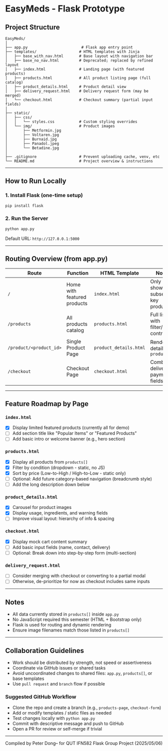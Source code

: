 # EasyMeds - Flask Prototype

## Project Structure

```
EasyMeds/
│
├── app.py                        # Flask app entry point
├── templates/                   # HTML templates with Jinja
│   ├── base_with_nav.html       # Base layout with navigation bar
│   ├── base_no_nav.html         # Deprecated; replaced by refined layout
│   ├── index.html               # Landing page (with featured products)
│   ├── products.html            # All product listing page (full catalog)
│   ├── product_details.html     # Product detail view
│   ├── delivery_request.html    # Delivery request form (may be merged)
│   └── checkout.html            # Checkout summary (partial input fields)
│
├── static/
│   ├── css/
│   │   └── styles.css           # Custom styling overrides
│   └── img/                     # Product images
│       ├── Metformin.jpg
│       ├── Voltaren.jpg
│       ├── Burnaid.jpg
│       ├── Panadol.jpeg
│       └── Betadine.jpg
│
├── .gitignore                   # Prevent uploading cache, venv, etc
└── README.md                    # Project overview & instructions
```

---

## How to Run Locally
### 1. Install Flask (one-time setup)
```bash
pip install flask
```

### 2. Run the Server
```bash
python app.py
```
Default URL: `http://127.0.0.1:5000`

---

## Routing Overview (from app.py)
| Route | Function | HTML Template | Notes |
|-------|----------|----------------|-------|
| `/` | Home with featured products | `index.html` | Only shows a subset of key products |
| `/products` | All products catalog | `products.html` | Full listing with filter/sort controls |
| `/product/<product_id>` | Single Product Page | `product_details.html` | Renders detail by `product.id` |
| `/checkout` | Checkout Page | `checkout.html` | Combines delivery & payment fields |

---

## Feature Roadmap by Page

### `index.html`
- [x] Display limited featured products (currently all for demo)
- [ ] Add section title like "Popular Items" or "Featured Products"
- [ ] Add basic intro or welcome banner (e.g., hero section)

### `products.html`
- [x] Display all products from `products[]`
- [x] Filter by condition (dropdown - static, no JS)
- [x] Sort by price (Low-to-High / High-to-Low - static only)
- [ ] Optional: Add future category-based navigation (breadcrumb style)
- [ ] Add the long description down below

### `product_details.html`
- [x] Carousel for product images
- [x] Display usage, ingredients, and warning fields
- [ ] Improve visual layout: hierarchy of info & spacing

### `checkout.html`
- [x] Display mock cart content summary
- [ ] Add basic input fields (name, contact, delivery)
- [ ] Optional: Break down into step-by-step form (multi-section)

### `delivery_request.html`
- [ ] Consider merging with checkout or converting to a partial modal
- [ ] Otherwise, de-prioritize for now as checkout includes same inputs

---

## Notes
- All data currently stored in `products[]` inside `app.py`
- No JavaScript required this semester (HTML + Bootstrap only)
- Flask is used for routing and dynamic rendering
- Ensure image filenames match those listed in `products[]`

---

## Collaboration Guidelines
- Work should be distributed by strength, not speed or assertiveness
- Coordinate via GitHub issues or shared tasks
- Avoid uncoordinated changes to shared files: `app.py`, `products[]`, or base templates
- Use `pull request` and `branch` flow if possible

### Suggested GitHub Workflow
- Clone the repo and create a branch (e.g., `products-page`, `checkout-form`)
- Add or modify templates / static files as needed
- Test changes locally with `python app.py`
- Commit with descriptive message and push to GitHub
- Open a PR for review or self-merge if trivial

---

Compiled by Peter Dong– for QUT IFN582 Flask Group Project (2025/05/06)

